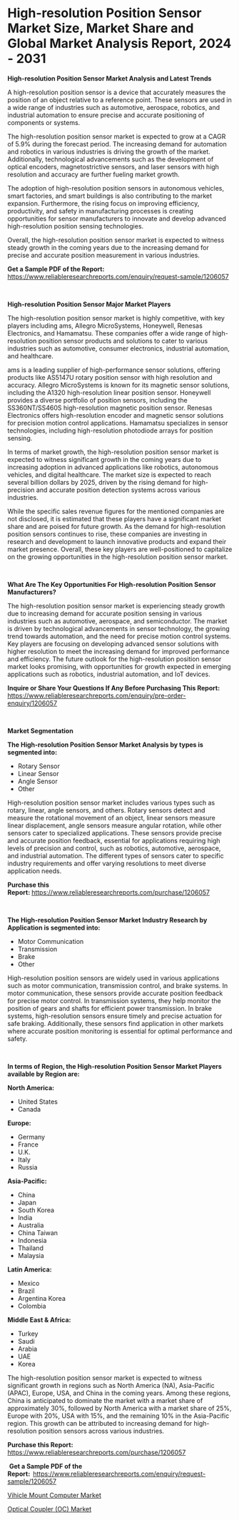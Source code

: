 <p><h1>High-resolution Position Sensor Market Size, Market Share and Global Market Analysis Report, 2024 - 2031</h1></p><p><strong>High-resolution Position Sensor Market Analysis and Latest Trends</strong></p>
<p><p>A high-resolution position sensor is a device that accurately measures the position of an object relative to a reference point. These sensors are used in a wide range of industries such as automotive, aerospace, robotics, and industrial automation to ensure precise and accurate positioning of components or systems.</p><p>The high-resolution position sensor market is expected to grow at a CAGR of 5.9% during the forecast period. The increasing demand for automation and robotics in various industries is driving the growth of the market. Additionally, technological advancements such as the development of optical encoders, magnetostrictive sensors, and laser sensors with high resolution and accuracy are further fueling market growth.</p><p>The adoption of high-resolution position sensors in autonomous vehicles, smart factories, and smart buildings is also contributing to the market expansion. Furthermore, the rising focus on improving efficiency, productivity, and safety in manufacturing processes is creating opportunities for sensor manufacturers to innovate and develop advanced high-resolution position sensing technologies.</p><p>Overall, the high-resolution position sensor market is expected to witness steady growth in the coming years due to the increasing demand for precise and accurate position measurement in various industries.</p></p>
<p><strong>Get a Sample PDF of the Report:&nbsp;</strong> <a href="https://www.reliableresearchreports.com/enquiry/request-sample/1206057">https://www.reliableresearchreports.com/enquiry/request-sample/1206057</a></p>
<p>&nbsp;</p>
<p><strong>High-resolution Position Sensor Major Market Players</strong></p>
<p><p>The high-resolution position sensor market is highly competitive, with key players including ams, Allegro MicroSystems, Honeywell, Renesas Electronics, and Hamamatsu. These companies offer a wide range of high-resolution position sensor products and solutions to cater to various industries such as automotive, consumer electronics, industrial automation, and healthcare.</p><p>ams is a leading supplier of high-performance sensor solutions, offering products like AS5147U rotary position sensor with high resolution and accuracy. Allegro MicroSystems is known for its magnetic sensor solutions, including the A1320 high-resolution linear position sensor. Honeywell provides a diverse portfolio of position sensors, including the SS360NT/SS460S high-resolution magnetic position sensor. Renesas Electronics offers high-resolution encoder and magnetic sensor solutions for precision motion control applications. Hamamatsu specializes in sensor technologies, including high-resolution photodiode arrays for position sensing.</p><p>In terms of market growth, the high-resolution position sensor market is expected to witness significant growth in the coming years due to increasing adoption in advanced applications like robotics, autonomous vehicles, and digital healthcare. The market size is expected to reach several billion dollars by 2025, driven by the rising demand for high-precision and accurate position detection systems across various industries.</p><p>While the specific sales revenue figures for the mentioned companies are not disclosed, it is estimated that these players have a significant market share and are poised for future growth. As the demand for high-resolution position sensors continues to rise, these companies are investing in research and development to launch innovative products and expand their market presence. Overall, these key players are well-positioned to capitalize on the growing opportunities in the high-resolution position sensor market.</p></p>
<p>&nbsp;</p>
<p><strong>What Are The Key Opportunities For High-resolution Position Sensor Manufacturers?</strong></p>
<p><p>The high-resolution position sensor market is experiencing steady growth due to increasing demand for accurate position sensing in various industries such as automotive, aerospace, and semiconductor. The market is driven by technological advancements in sensor technology, the growing trend towards automation, and the need for precise motion control systems. Key players are focusing on developing advanced sensor solutions with higher resolution to meet the increasing demand for improved performance and efficiency. The future outlook for the high-resolution position sensor market looks promising, with opportunities for growth expected in emerging applications such as robotics, industrial automation, and IoT devices.</p></p>
<p><strong>Inquire or Share Your Questions If Any Before Purchasing This Report:</strong> <a href="https://www.reliableresearchreports.com/enquiry/pre-order-enquiry/1206057">https://www.reliableresearchreports.com/enquiry/pre-order-enquiry/1206057</a></p>
<p>&nbsp;</p>
<p><strong>Market Segmentation</strong></p>
<p><strong>The High-resolution Position Sensor Market Analysis by types is segmented into:</strong></p>
<p><ul><li>Rotary Sensor</li><li>Linear Sensor</li><li>Angle Sensor</li><li>Other</li></ul></p>
<p><p>High-resolution position sensor market includes various types such as rotary, linear, angle sensors, and others. Rotary sensors detect and measure the rotational movement of an object, linear sensors measure linear displacement, angle sensors measure angular rotation, while other sensors cater to specialized applications. These sensors provide precise and accurate position feedback, essential for applications requiring high levels of precision and control, such as robotics, automotive, aerospace, and industrial automation. The different types of sensors cater to specific industry requirements and offer varying resolutions to meet diverse application needs.</p></p>
<p><strong>Purchase this Report:&nbsp;</strong><a href="https://www.reliableresearchreports.com/purchase/1206057">https://www.reliableresearchreports.com/purchase/1206057</a></p>
<p>&nbsp;</p>
<p><strong>The High-resolution Position Sensor Market Industry Research by Application is segmented into:</strong></p>
<p><ul><li>Motor Communication</li><li>Transmission</li><li>Brake</li><li>Other</li></ul></p>
<p><p>High-resolution position sensors are widely used in various applications such as motor communication, transmission control, and brake systems. In motor communication, these sensors provide accurate position feedback for precise motor control. In transmission systems, they help monitor the position of gears and shafts for efficient power transmission. In brake systems, high-resolution sensors ensure timely and precise actuation for safe braking. Additionally, these sensors find application in other markets where accurate position monitoring is essential for optimal performance and safety.</p></p>
<p>&nbsp;</p>
<p><strong>In terms of Region, the High-resolution Position Sensor Market Players available by Region are:</strong></p>
<p>
    <p> <strong> North America: </strong>
        <ul>
            <li>United States</li>
            <li>Canada</li>
        </ul>
        </p> 
    <p> <strong> Europe: </strong>
        <ul>
            <li>Germany</li>
            <li>France</li>
            <li>U.K.</li>
            <li>Italy</li>
            <li>Russia</li>
        </ul>
        </p> 
    <p> <strong> Asia-Pacific: </strong>
        <ul>
            <li>China</li>
            <li>Japan</li>
            <li>South Korea</li>
            <li>India</li>
            <li>Australia</li>
            <li>China Taiwan</li>
            <li>Indonesia</li>
            <li>Thailand</li>
            <li>Malaysia</li>
        </ul>
        </p> 
    <p> <strong> Latin America: </strong>
        <ul>
            <li>Mexico</li>
            <li>Brazil</li>
            <li>Argentina Korea</li>
            <li>Colombia</li>
        </ul>
        </p> 
    <p> <strong> Middle East & Africa: </strong>
        <ul>
            <li>Turkey</li>
            <li>Saudi</li>
            <li>Arabia</li>
            <li>UAE</li>
            <li>Korea</li>
        </ul>
    </p>
    </p>
<p><p>The high-resolution position sensor market is expected to witness significant growth in regions such as North America (NA), Asia-Pacific (APAC), Europe, USA, and China in the coming years. Among these regions, China is anticipated to dominate the market with a market share of approximately 30%, followed by North America with a market share of 25%, Europe with 20%, USA with 15%, and the remaining 10% in the Asia-Pacific region. This growth can be attributed to increasing demand for high-resolution position sensors across various industries.</p></p>
<p><strong>Purchase this Report: </strong><a href="https://www.reliableresearchreports.com/purchase/1206057">https://www.reliableresearchreports.com/purchase/1206057</a></p>
<p>&nbsp;<strong>Get a Sample PDF of the Report:&nbsp;&nbsp;</strong><a href="https://www.reliableresearchreports.com/enquiry/request-sample/1206057">https://www.reliableresearchreports.com/enquiry/request-sample/1206057</a></p>
<p><strong></strong></p>
<p><p><a href="https://github.com/singletonthaxterkelliehr2df/Market-Research-Report-List-1/blob/main/vihicle-mount-computer-market.md">Vihicle Mount Computer Market</a></p><p><a href="https://github.com/kufem1/Market-Research-Report-List-2/blob/main/optical-coupler-oc-market.md">Optical Coupler (OC) Market</a></p></p>